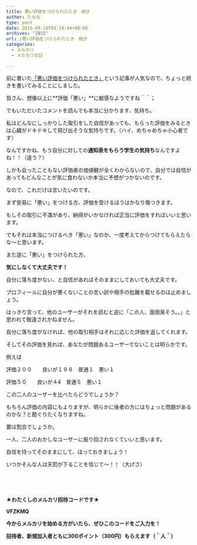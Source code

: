 ```yaml
---
title: 悪い評価をつけられたとき　続き
author: たなな
type: post
date: 2015-09-18T03:19:44+00:00
archives: "2015"
url: /悪い評価をつけられたとき　続き
categories:
  - メルカリ
  - メルカリ日記

---
```

前に書いた<a href="http://www.xqxq.info/?p=216#comment-89" target="_blank">「悪い評価をつけられたとき」</a>という記事が人気なので、ちょっと続きを書いてみることにしました。

皆さん、想像以上に**評価「悪い」**に敏感なようですね＾＾；

でもいただいたコメントを読んでも本当に分かります、気持ち。

私はどんなにしっかりした取引をした自信があっても、もらった評価をみるときは心臓がドキドキして飛び出そうな気持ちです。（ハイ、めちゃめちゃ小心者です）

なんですかね、もう自分に対しての**通知表をもらう学生の気持ち**なんですよね！！（違う？）

しかも会ったこともない評価者の価値観が全くわからないので、自分では自信があってもどんなことが気に食わないか本当に予想がつかないのです。

なので、これだけは言いたいのです。

まず安易に「悪い」をつける方、評価を受けるほうはかなり傷つきます。

もしその取引に不満があり、納得がいかなければ正当に評価をすればいいと思います。

でもそれは本当につけるべき「悪い」なのか、一度考えてからつけてもらえたらな〜と思います。

また逆に「悪い」をつけられた方、

**気にしなくて大丈夫です！**

自分に落ち度がない、と自信があればそのままにしておいても大丈夫です。

プロフィールに自分が悪くないことの言い訳や相手の批難を載せるのは止めましょう。

はっきり言って、他のユーザーがそれを読むと逆に「この人、面倒臭そう。。」と思われて敬遠されかねません。

自分に落ち度がなければ、他の取引相手はそれに応じた評価を返してくれます。

そしてその評価を見れば、あなたが問題あるユーザーでないことは明らかです。

例えば

評価２００　　良いが１９８　普通１　悪い１

評価５０　　良いが４4　普通５　悪い１

この二人のユーザーを比べたらどうでしょうか？

もちろん評価の内容にもよりますが、明らかに後者の方にはちょっと問題があるのかな？と勘ぐりたくなりますね。

要は割合でしょうか。

一人、二人のおかしなユーザーに振り回されなくていいと思います。

自信を持ってそのままにして、ほっておきましょう！

いつかそんな人は天罰が下ることを信じて〜！！（大げさ）

&nbsp;

&nbsp;

**★わたくしのメルカリ招待コードです★**

**VFZKMQ**

**今からメルカリを始める方がいたら、ぜひこのコードをご入力を！**

**招待者、新規加入者ともに300ポイント（300円）もらえます（＾人＾）**

&nbsp;

&nbsp;

&nbsp;

&nbsp;

&nbsp;